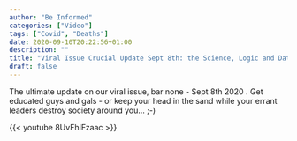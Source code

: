 ```yaml
---
author: "Be Informed"
categories: ["Video"]
tags: ["Covid", "Deaths"]
date: 2020-09-10T20:22:56+01:00
description: ""
title: "Viral Issue Crucial Update Sept 8th: the Science, Logic and Data Explained!"
draft: false
---
```


The ultimate update on our viral issue, bar none - Sept 8th 2020 .  Get educated guys and gals - or keep your head in the sand while your errant leaders destroy society around you... ;-) 

{{< youtube 8UvFhIFzaac >}}